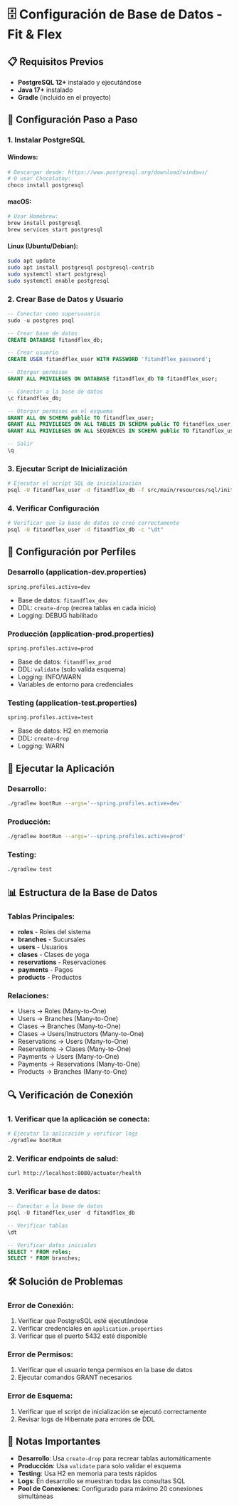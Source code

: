 # 🗄️ Configuración de Base de Datos - Fit & Flex

## 📋 Requisitos Previos

- **PostgreSQL 12+** instalado y ejecutándose
- **Java 17+** instalado
- **Gradle** (incluido en el proyecto)

## 🚀 Configuración Paso a Paso

### 1. Instalar PostgreSQL

#### Windows:
```bash
# Descargar desde: https://www.postgresql.org/download/windows/
# O usar Chocolatey:
choco install postgresql
```

#### macOS:
```bash
# Usar Homebrew:
brew install postgresql
brew services start postgresql
```

#### Linux (Ubuntu/Debian):
```bash
sudo apt update
sudo apt install postgresql postgresql-contrib
sudo systemctl start postgresql
sudo systemctl enable postgresql
```

### 2. Crear Base de Datos y Usuario

```sql
-- Conectar como superusuario
sudo -u postgres psql

-- Crear base de datos
CREATE DATABASE fitandflex_db;

-- Crear usuario
CREATE USER fitandflex_user WITH PASSWORD 'fitandflex_password';

-- Otorgar permisos
GRANT ALL PRIVILEGES ON DATABASE fitandflex_db TO fitandflex_user;

-- Conectar a la base de datos
\c fitandflex_db;

-- Otorgar permisos en el esquema
GRANT ALL ON SCHEMA public TO fitandflex_user;
GRANT ALL PRIVILEGES ON ALL TABLES IN SCHEMA public TO fitandflex_user;
GRANT ALL PRIVILEGES ON ALL SEQUENCES IN SCHEMA public TO fitandflex_user;

-- Salir
\q
```

### 3. Ejecutar Script de Inicialización

```bash
# Ejecutar el script SQL de inicialización
psql -U fitandflex_user -d fitandflex_db -f src/main/resources/sql/init-database.sql
```

### 4. Verificar Configuración

```bash
# Verificar que la base de datos se creó correctamente
psql -U fitandflex_user -d fitandflex_db -c "\dt"
```

## 🔧 Configuración por Perfiles

### Desarrollo (application-dev.properties)
```properties
spring.profiles.active=dev
```
- Base de datos: `fitandflex_dev`
- DDL: `create-drop` (recrea tablas en cada inicio)
- Logging: DEBUG habilitado

### Producción (application-prod.properties)
```properties
spring.profiles.active=prod
```
- Base de datos: `fitandflex_prod`
- DDL: `validate` (solo valida esquema)
- Logging: INFO/WARN
- Variables de entorno para credenciales

### Testing (application-test.properties)
```properties
spring.profiles.active=test
```
- Base de datos: H2 en memoria
- DDL: `create-drop`
- Logging: WARN

## 🚀 Ejecutar la Aplicación

### Desarrollo:
```bash
./gradlew bootRun --args='--spring.profiles.active=dev'
```

### Producción:
```bash
./gradlew bootRun --args='--spring.profiles.active=prod'
```

### Testing:
```bash
./gradlew test
```

## 📊 Estructura de la Base de Datos

### Tablas Principales:
- **roles** - Roles del sistema
- **branches** - Sucursales
- **users** - Usuarios
- **clases** - Clases de yoga
- **reservations** - Reservaciones
- **payments** - Pagos
- **products** - Productos

### Relaciones:
- Users → Roles (Many-to-One)
- Users → Branches (Many-to-One)
- Clases → Branches (Many-to-One)
- Clases → Users/Instructors (Many-to-One)
- Reservations → Users (Many-to-One)
- Reservations → Clases (Many-to-One)
- Payments → Users (Many-to-One)
- Payments → Reservations (Many-to-One)
- Products → Branches (Many-to-One)

## 🔍 Verificación de Conexión

### 1. Verificar que la aplicación se conecta:
```bash
# Ejecutar la aplicación y verificar logs
./gradlew bootRun
```

### 2. Verificar endpoints de salud:
```bash
curl http://localhost:8080/actuator/health
```

### 3. Verificar base de datos:
```sql
-- Conectar a la base de datos
psql -U fitandflex_user -d fitandflex_db

-- Verificar tablas
\dt

-- Verificar datos iniciales
SELECT * FROM roles;
SELECT * FROM branches;
```

## 🛠️ Solución de Problemas

### Error de Conexión:
1. Verificar que PostgreSQL esté ejecutándose
2. Verificar credenciales en `application.properties`
3. Verificar que el puerto 5432 esté disponible

### Error de Permisos:
1. Verificar que el usuario tenga permisos en la base de datos
2. Ejecutar comandos GRANT necesarios

### Error de Esquema:
1. Verificar que el script de inicialización se ejecutó correctamente
2. Revisar logs de Hibernate para errores de DDL

## 📝 Notas Importantes

- **Desarrollo**: Usa `create-drop` para recrear tablas automáticamente
- **Producción**: Usa `validate` para solo validar el esquema
- **Testing**: Usa H2 en memoria para tests rápidos
- **Logs**: En desarrollo se muestran todas las consultas SQL
- **Pool de Conexiones**: Configurado para máximo 20 conexiones simultáneas
